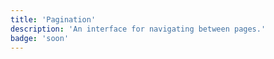 ```yaml
---
title: 'Pagination'
description: 'An interface for navigating between pages.'
badge: 'soon'
---
```

